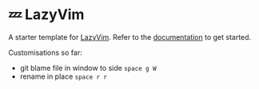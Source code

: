 # 💤 LazyVim

A starter template for [LazyVim](https://github.com/LazyVim/LazyVim).
Refer to the [documentation](https://lazyvim.github.io/installation) to get started.

Customisations so far:
 * git blame file in window to side `space g W`
 * rename in place `space r r` 
